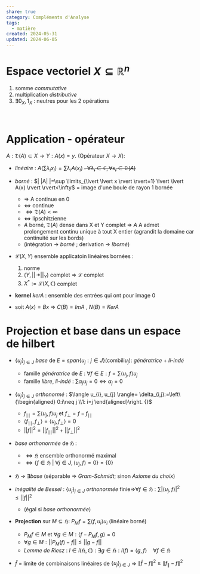```yaml
---  
share: true  
category: Compléments d'Analyse  
tags:  
  - matière  
created: 2024-05-31  
updated: 2024-06-05  
---  
```

# Espace vectoriel $X{}\subseteq \mathbb{R}^n$  
1. somme *commutative*  
2. multiplication *distributive*  
3. $\exists{}0_{X},1_{X}$ : neutres pour les 2 opérations  
&nbsp;  
&nbsp;  
# Application - opérateur  
$A:\mathfrak{D}(A)\subset X\to Y :A(x)=y{}$.      (Opérateur $X\to X{}$):  
  
- *linéaire* : $A\left( \sum\lambda_{i}x_{i} \right)=\sum\lambda _{i}A(x_{i}){}$   ~~. $\forall \lambda _{i}\in \mathbb{C},\forall x_{i}\in \mathfrak{D}(A){}$~~  
  
- *borné* : $| |A| |=\sup \limits_{\lvert \lvert x \rvert \rvert=1} \lvert \lvert A(x) \rvert \rvert<\infty$  = image d'une boule de rayon 1 bornée  
	- ⇒ A continue en 0  
	- ⇔ continue  
	- $\iff \mathfrak{D}(A) <\infty{}$  
	- ⇔ lipschitzienne  
	- $A{}$ borné, $\mathfrak{D}(A){}$ dense dans X et Y complet ⇒ $A{}$ A admet prolongement continu unique à tout X entier (agrandit la domaine car continuité sur les bords)  
	- (intégration → *borné* ; derivation → *!borné*)  
  
- $\mathscr{L}(X,Y)$ ensemble applicatoin linéaires bornées :   
	1. norme  
	2. $(Y,\lvert \lvert \cdot* \rvert \rvert_{Y}){}$ complet ⇒ $\mathscr{L}{}$ complet  
	3. $X^*:=\mathscr{L}(X,\mathbb{C}){}$ complet  
  
- **kernel** $kerA$ : ensemble des entrées qui ont pour image $0$  
  
- soit $A(x)=Bx$ ⇒ $C(B)=ImA$ , $N(B)=KerA$  
# Projection et base dans un espace de hilbert  
  
- $\{ u_{j} \}_{j\in J}{}$ *base* de $E={}span\{ u_{j}: j\in J \}{}$(combili$u_{j}{}$): *génératrice* + *li-indé*  
	- famille *génératrice* de $E{}$ :  $\forall f\in E:f=\sum \langle u_{j},f \rangle{}u_{j}{}$  
	- famille *libre*, *li-indé* : $\sum \alpha_{j}u_{j}=0 \iff \alpha_{j}=0{}$   
  
- $\{ u_{j} \}_{j\in J}{}$ *orthonormé* : $\langle u_{i}, u_{j} \rangle= \delta_{i,j}:=\left\{\begin{aligned} 0:i\neq j \\1: i=j \end{aligned}\right. {}$  
	- $f_{\mid\mid}=\sum\langle u_{j},f \rangle u_{j}{}$ et $f_{\perp}=f - f_{\mid\mid}{}$   
	- $\langle f_{\mid\mid},f_{\perp} \rangle= \langle u_{j},f_{\perp} \rangle=0{}$  
	- $|| f||^2=|| f_{\mid\mid}||^2+|| f_{\perp }||^2{}$  
  
- *base orthonormée* de $\mathfrak{H}{}$ :   
	- $\iff{}\mathfrak{H}$ ensemble orthonormé maximal  
	- $\iff\{ f \in \mathfrak{H} \ | \ \forall j \in J, \langle u_j, f \rangle = 0 \} = \{0\}​{}$  
  
- $\mathfrak{H}{}$ → $\exists{}$*base* (séparable ⇒ *Gram-Schmidt*; sinon *Axiome du choix*)  
  
- *inégalité de Bessel* : $\{ u_{j} \}_{j\in J}{}$ *orthonormée* finie⇒$\forall f\in \mathfrak{H}{}:\sum\lvert \langle u_{j},f \rangle \rvert^2\leq \lvert \lvert f \rvert \rvert^{2}$  
	- (égal si *base orthonormée*)  
  
- **Projection** sur $M\subseteq \mathfrak{H}{}$: $P_{M}f=\sum \langle f,u_{i} \rangle u_{i} {}$ (linéaire borné)  
	- $P_{M}f \in M{}$  et $\forall g \in M:\langle f-P_{M}f,g \rangle=0{}$  
	- $\forall g\in M:\lvert \lvert P_{M}(f) -f\rvert \rvert\leq \lvert \lvert g-f \rvert \rvert{}$   
	- *Lemme de Riesz* : $l\in l(\mathfrak{H},\mathbb{C}):\exists g\in \mathfrak{H}:l(f)=\langle g,f \rangle \quad\forall f\in \mathfrak{H}{}$  
  
- $\hat{f}$ = limite de combinaisons linéaires de $\{u_j\}_{j\in J}$ ⇒ $\|\hat{f}-f\|^2 \geq \| f_\parallel - f \|^2$  
